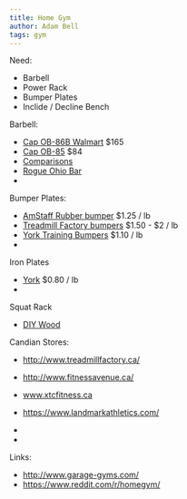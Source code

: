 ```yaml
---
title: Home Gym
author: Adam Bell
tags: gym
---
```


Need:
* Barbell
* Power Rack
* Bumper Plates
* Inclide / Decline Bench

Barbell:
 * [Cap OB-86B Walmart](http://www.walmart.ca/en/ip/cap-barbell-olympic-bar-2-inch-1200-pound-capacity-7-ft/6000188615841) $165
 * [Cap OB-85](http://www.walmart.ca/en/ip/cap-barbell-2-inch-olympic-weight-bar-7-ft/6000188643491)  $84
 * [Comparisons](http://www.amazon.com/CAP-Barbell-Olympic-2-Inch-Chrome/dp/B002OOYINA)
 * [Rogue Ohio Bar](http://www.roguecanada.ca/rogue-ohio-power-bar)
 * 
 
Bumper Plates:
 * [AmStaff Rubber bumper](http://www.fitnessavenue.ca/item.php?id=280) $1.25 / lb
 * [Treadmill Factory bumpers](http://www.treadmillfactory.ca/bumper-plates-toronto-canada) $1.50 - $2 / lb
 * [York Training Bumpers](http://www.xtcfitness.ca/strength/bumper-plates/york-solid-rubber-training-bumper-plates-olympc-plates-rubber-weights-york-bumper-plates-weight-plates-canada-york-barbell.html) $1.10 / lb
 * 
 
Iron Plates
 * [York](http://www.xtcfitness.ca/strength/weight-plates/york-standard-olympic-plates-york-barbell-canada.html) $0.80 / lb
 * 
 
Squat Rack
 * [DIY Wood](http://homemadestrength.blogspot.ca/2011/04/more-than-just-squat-stands.html)

Candian Stores:
 * http://www.treadmillfactory.ca/
 * http://www.fitnessavenue.ca/
 * www.xtcfitness.ca
 * https://www.landmarkathletics.com/
 * 
 
 * 
 
Links:
* http://www.garage-gyms.com/
* https://www.reddit.com/r/homegym/
 
